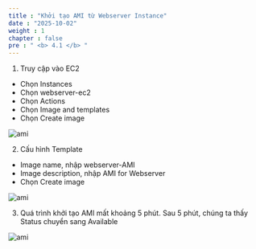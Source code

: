 ```yaml
---
title : "Khởi tạo AMI từ Webserver Instance"
date : "2025-10-02"
weight : 1 
chapter : false
pre : " <b> 4.1 </b> "
---
```


1. Truy cập vào EC2
-	Chọn Instances
-	Chọn webserver-ec2
-	Chọn Actions
-	Chọn Image and templates
-	Chọn Create image

![ami](/images/createautoscaling/AMI-setup-01.png?featherlight=false&width=90pc)

2. Cấu hình Template
-	Image name, nhập webserver-AMI
-	Image description, nhập AMI for Webserver
-	Chọn Create image

![ami](/images/createautoscaling/AMI-setup-02.png?featherlight=false&width=90pc)

3. Quá trình khởi tạo AMI mất khoảng 5 phút. Sau 5 phút, chúng ta thấy Status chuyển sang Available

![ami](/images/createautoscaling/AMI-setup-03.png?featherlight=false&width=90pc)